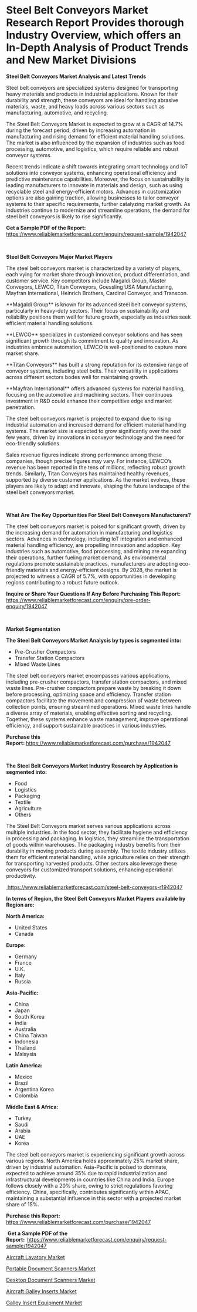 <p><h1>Steel Belt Conveyors Market Research Report Provides thorough Industry Overview, which offers an In-Depth Analysis of Product Trends and New Market Divisions</h1></p><p><strong>Steel Belt Conveyors Market Analysis and Latest Trends</strong></p>
<p><p>Steel belt conveyors are specialized systems designed for transporting heavy materials and products in industrial applications. Known for their durability and strength, these conveyors are ideal for handling abrasive materials, waste, and heavy loads across various sectors such as manufacturing, automotive, and recycling.</p><p>The Steel Belt Conveyors Market is expected to grow at a CAGR of 14.7% during the forecast period, driven by increasing automation in manufacturing and rising demand for efficient material handling solutions. The market is also influenced by the expansion of industries such as food processing, automotive, and logistics, which require reliable and robust conveyor systems. </p><p>Recent trends indicate a shift towards integrating smart technology and IoT solutions into conveyor systems, enhancing operational efficiency and predictive maintenance capabilities. Moreover, the focus on sustainability is leading manufacturers to innovate in materials and design, such as using recyclable steel and energy-efficient motors. Advances in customization options are also gaining traction, allowing businesses to tailor conveyor systems to their specific requirements, further catalyzing market growth. As industries continue to modernize and streamline operations, the demand for steel belt conveyors is likely to rise significantly.</p></p>
<p><strong>Get a Sample PDF of the Report:&nbsp;</strong> <a href="https://www.reliablemarketforecast.com/enquiry/request-sample/1942047?utm_campaign=1893&utm_medium=2&utm_source=Github&utm_content=ia&utm_term=10042025&utm_id=steel-belt-conveyors">https://www.reliablemarketforecast.com/enquiry/request-sample/1942047</a></p>
<p>&nbsp;</p>
<p><strong>Steel Belt Conveyors Major Market Players</strong></p>
<p><p>The steel belt conveyors market is characterized by a variety of players, each vying for market share through innovation, product differentiation, and customer service. Key competitors include Magaldi Group, Master Conveyors, LEWCO, Titan Conveyors, Goessling USA Manufacturing, Mayfran International, Heinrich Brothers, Cardinal Conveyor, and Transcon.</p><p>**Magaldi Group** is known for its advanced steel belt conveyor systems, particularly in heavy-duty sectors. Their focus on sustainability and reliability positions them well for future growth, especially as industries seek efficient material handling solutions.</p><p>**LEWCO** specializes in customized conveyor solutions and has seen significant growth through its commitment to quality and innovation. As industries embrace automation, LEWCO is well-positioned to capture more market share.</p><p>**Titan Conveyors** has built a strong reputation for its extensive range of conveyor systems, including steel belts. Their versatility in applications across different sectors bodes well for maintaining growth.</p><p>**Mayfran International** offers advanced systems for material handling, focusing on the automotive and machining sectors. Their continuous investment in R&D could enhance their competitive edge and market penetration.</p><p>The steel belt conveyors market is projected to expand due to rising industrial automation and increased demand for efficient material handling systems. The market size is expected to grow significantly over the next few years, driven by innovations in conveyor technology and the need for eco-friendly solutions.</p><p>Sales revenue figures indicate strong performance among these companies, though precise figures may vary. For instance, LEWCO’s revenue has been reported in the tens of millions, reflecting robust growth trends. Similarly, Titan Conveyors has maintained healthy revenues, supported by diverse customer applications. As the market evolves, these players are likely to adapt and innovate, shaping the future landscape of the steel belt conveyors market.</p></p>
<p>&nbsp;</p>
<p><strong>What Are The Key Opportunities For Steel Belt Conveyors Manufacturers?</strong></p>
<p><p>The steel belt conveyors market is poised for significant growth, driven by the increasing demand for automation in manufacturing and logistics sectors. Advances in technology, including IoT integration and enhanced material handling efficiency, are propelling innovation and adoption. Key industries such as automotive, food processing, and mining are expanding their operations, further fueling market demand. As environmental regulations promote sustainable practices, manufacturers are adopting eco-friendly materials and energy-efficient designs. By 2028, the market is projected to witness a CAGR of 5.7%, with opportunities in developing regions contributing to a robust future outlook.</p></p>
<p><strong>Inquire or Share Your Questions If Any Before Purchasing This Report:</strong> <a href="https://www.reliablemarketforecast.com/enquiry/pre-order-enquiry/1942047?utm_campaign=1893&utm_medium=2&utm_source=Github&utm_content=ia&utm_term=10042025&utm_id=steel-belt-conveyors">https://www.reliablemarketforecast.com/enquiry/pre-order-enquiry/1942047</a></p>
<p>&nbsp;</p>
<p><strong>Market Segmentation</strong></p>
<p><strong>The Steel Belt Conveyors Market Analysis by types is segmented into:</strong></p>
<p><ul><li>Pre-Crusher Compactors</li><li>Transfer Station Compactors</li><li>Mixed Waste Lines</li></ul></p>
<p><p>The steel belt conveyors market encompasses various applications, including pre-crusher compactors, transfer station compactors, and mixed waste lines. Pre-crusher compactors prepare waste by breaking it down before processing, optimizing space and efficiency. Transfer station compactors facilitate the movement and compression of waste between collection points, ensuring streamlined operations. Mixed waste lines handle a diverse array of materials, enabling effective sorting and recycling. Together, these systems enhance waste management, improve operational efficiency, and support sustainable practices in various industries.</p></p>
<p><strong>Purchase this Report:&nbsp;</strong><a href="https://www.reliablemarketforecast.com/purchase/1942047?utm_campaign=1893&utm_medium=2&utm_source=Github&utm_content=ia&utm_term=10042025&utm_id=steel-belt-conveyors">https://www.reliablemarketforecast.com/purchase/1942047</a></p>
<p>&nbsp;</p>
<p><strong>The Steel Belt Conveyors Market Industry Research by Application is segmented into:</strong></p>
<p><ul><li>Food</li><li>Logistics</li><li>Packaging</li><li>Textile</li><li>Agriculture</li><li>Others</li></ul></p>
<p><p>The Steel Belt Conveyors market serves various applications across multiple industries. In the food sector, they facilitate hygiene and efficiency in processing and packaging. In logistics, they streamline the transportation of goods within warehouses. The packaging industry benefits from their durability in moving products during assembly. The textile industry utilizes them for efficient material handling, while agriculture relies on their strength for transporting harvested products. Other sectors also leverage these conveyors for customized transport solutions, enhancing operational productivity.</p></p>
<p><a href="https://www.reliablemarketforecast.com/steel-belt-conveyors-r1942047?utm_campaign=1893&utm_medium=2&utm_source=Github&utm_content=ia&utm_term=10042025&utm_id=steel-belt-conveyors">&nbsp;https://www.reliablemarketforecast.com/steel-belt-conveyors-r1942047</a></p>
<p><strong>In terms of Region, the Steel Belt Conveyors Market Players available by Region are:</strong></p>
<p>
    <p> <strong> North America: </strong>
        <ul>
            <li>United States</li>
            <li>Canada</li>
        </ul>
        </p> 
    <p> <strong> Europe: </strong>
        <ul>
            <li>Germany</li>
            <li>France</li>
            <li>U.K.</li>
            <li>Italy</li>
            <li>Russia</li>
        </ul>
        </p> 
    <p> <strong> Asia-Pacific: </strong>
        <ul>
            <li>China</li>
            <li>Japan</li>
            <li>South Korea</li>
            <li>India</li>
            <li>Australia</li>
            <li>China Taiwan</li>
            <li>Indonesia</li>
            <li>Thailand</li>
            <li>Malaysia</li>
        </ul>
        </p> 
    <p> <strong> Latin America: </strong>
        <ul>
            <li>Mexico</li>
            <li>Brazil</li>
            <li>Argentina Korea</li>
            <li>Colombia</li>
        </ul>
        </p> 
    <p> <strong> Middle East & Africa: </strong>
        <ul>
            <li>Turkey</li>
            <li>Saudi</li>
            <li>Arabia</li>
            <li>UAE</li>
            <li>Korea</li>
        </ul>
    </p>
    </p>
<p><p>The steel belt conveyors market is experiencing significant growth across various regions. North America holds approximately 25% market share, driven by industrial automation. Asia-Pacific is poised to dominate, expected to achieve around 35% due to rapid industrialization and infrastructural developments in countries like China and India. Europe follows closely with a 20% share, owing to strict regulations favoring efficiency. China, specifically, contributes significantly within APAC, maintaining a substantial influence in this sector with a projected market share of 15%.</p></p>
<p><strong>Purchase this Report: </strong><a href="https://www.reliablemarketforecast.com/purchase/1942047?utm_campaign=1893&utm_medium=2&utm_source=Github&utm_content=ia&utm_term=10042025&utm_id=steel-belt-conveyors">https://www.reliablemarketforecast.com/purchase/1942047</a></p>
<p>&nbsp;<strong>Get a Sample PDF of the Report:&nbsp;&nbsp;</strong><a href="https://www.reliablemarketforecast.com/enquiry/request-sample/1942047?utm_campaign=1893&utm_medium=2&utm_source=Github&utm_content=ia&utm_term=10042025&utm_id=steel-belt-conveyors">https://www.reliablemarketforecast.com/enquiry/request-sample/1942047</a></p>
<p><strong></strong></p>
<p><p><a href="https://github.com/sentoljinqiu/Market-Research-Report-List-1/blob/main/aircraft-lavatory-market.md?utm_campaign=1893&utm_medium=2&utm_source=Github&utm_content=ia&utm_term=10042025&utm_id=steel-belt-conveyors">Aircraft Lavatory Market</a></p><p><a href="https://github.com/saribuissawi/Market-Research-Report-List-1/blob/main/portable-document-scanners-market.md?utm_campaign=1893&utm_medium=2&utm_source=Github&utm_content=ia&utm_term=10042025&utm_id=steel-belt-conveyors">Portable Document Scanners Market</a></p><p><a href="https://github.com/foddekampo/Market-Research-Report-List-1/blob/main/desktop-document-scanners-market.md?utm_campaign=1893&utm_medium=2&utm_source=Github&utm_content=ia&utm_term=10042025&utm_id=steel-belt-conveyors">Desktop Document Scanners Market</a></p><p><a href="https://github.com/vandelmanize/Market-Research-Report-List-1/blob/main/aircraft-galley-inserts-market.md?utm_campaign=1893&utm_medium=2&utm_source=Github&utm_content=ia&utm_term=10042025&utm_id=steel-belt-conveyors">Aircraft Galley Inserts Market</a></p><p><a href="https://github.com/furnoirons9e/Market-Research-Report-List-1/blob/main/galley-insert-equipment-market.md?utm_campaign=1893&utm_medium=2&utm_source=Github&utm_content=ia&utm_term=10042025&utm_id=steel-belt-conveyors">Galley Insert Equipment Market</a></p></p>